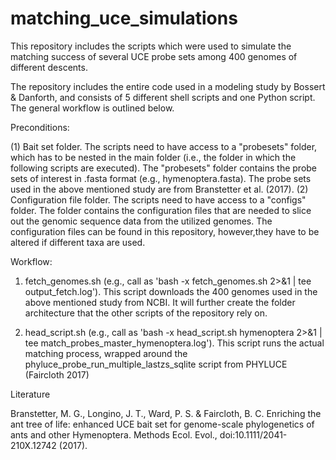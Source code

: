 # matching_uce_simulations
This repository includes the scripts which were used to simulate the matching success of several UCE probe sets among 400 genomes of different descents.

The repository includes the entire code used in a modeling study by Bossert & Danforth, and consists of 5 different shell scripts and one Python script. The general workflow is outlined below.

Preconditions: 

(1) Bait set folder. The scripts need to have access to a "probesets" folder, which has to be nested in the main folder (i.e., the folder in which the following scripts are executed). The "probesets" folder contains the probe sets of interest in .fasta format (e.g., hymenoptera.fasta). The probe sets used in the above mentioned study are from Branstetter et al. (2017). (2) Configuration file folder. The scripts need to have access to a "configs" folder. The folder contains the configuration files that are needed to slice out the genomic sequence data from the utilized genomes. The configuration files can be found in this repository, however,they have to be altered if different taxa are used.

Workflow:

1. fetch_genomes.sh (e.g., call as 'bash -x fetch_genomes.sh 2>&1 | tee output_fetch.log').
   This script downloads the 400 genomes used in the above mentioned study from NCBI. It will further create the folder
   architecture that the other scripts of the repository rely on.
   
2. head_script.sh (e.g., call as 'bash -x head_script.sh hymenoptera 2>&1 | tee match_probes_master_hymenoptera.log').
   This script runs the actual matching process, wrapped around the phyluce_probe_run_multiple_lastzs_sqlite script from
   PHYLUCE (Faircloth 2017)




Literature

Branstetter, M. G., Longino, J. T., Ward, P. S. & Faircloth, B. C. Enriching the ant tree of life: enhanced UCE bait set for genome-scale phylogenetics of ants and other Hymenoptera. Methods Ecol. Evol., doi:10.1111/2041-210X.12742 (2017).
